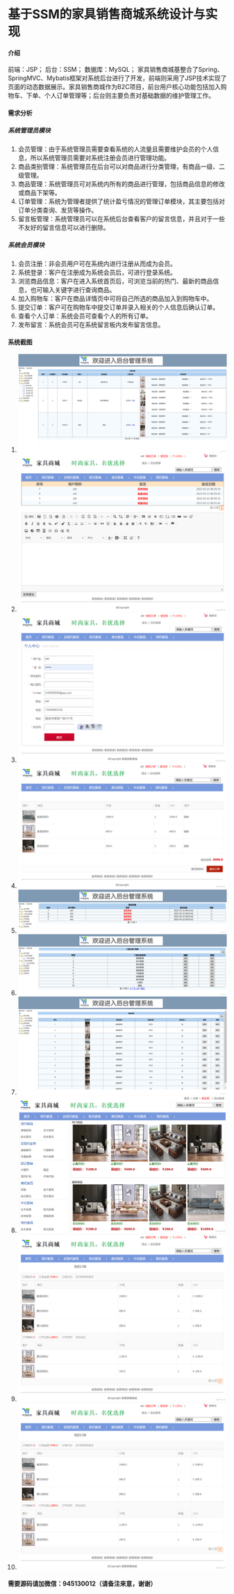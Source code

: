 # 基于SSM的家具销售商城系统设计与实现

#### 介绍
前端：JSP；
后台：SSM；
数据库：MySQL；
        家具销售商城基整合了Spring、SpringMVC、Mybatis框架对系统后台进行了开发，前端则采用了JSP技术实现了页面的动态数据展示。家具销售商城作为B2C项目，前台用户核心功能包括加入购物车、下单、个人订单管理等；后台则主要负责对基础数据的维护管理工作。


#### 需求分析
##### 系统管理员模块
1.  会员管理：由于系统管理员需要查看系统的人流量且需要维护会员的个人信息，所以系统管理员需要对系统注册会员进行管理功能。
2.  商品类别管理：系统管理员在后台可以对商品进行分类管理，有商品一级、二级管理。
3.  商品管理：系统管理员可对系统内所有的商品进行管理，包括商品信息的修改或商品下架等。
4.  订单管理：系统为管理者提供了统计盈亏情况的管理订单模块，其主要包括对订单分类查询、发货等操作。
5.  留言板管理：系统管理员可以在系统后台查看客户的留言信息，并且对于一些不友好的留言信息可以进行删除。
##### 系统会员模块
1.  会员注册：非会员用户可在系统内进行注册从而成为会员。
2.  系统登录：客户在注册成为系统会员后，可进行登录系统。
3.  浏览商品信息：客户在进入系统首页后，可浏览当前的热门、最新的商品信息，也可输入关键字进行查询商品。
4.  加入购物车：客户在商品详情页中可将自己所选的商品加入到购物车中。
5.  提交订单：客户可在购物车中提交订单并录入相关的个人信息后确认订单。
6.  查看个人订单：系统会员可查看个人的所有订单。
7.  发布留言：系统会员可在系统留言板内发布留言信息。

#### 系统截图

1.  ![输入图片说明](1image.png)
2.  ![输入图片说明](2image.png)
3.  ![输入图片说明](3image.png)
4.  ![输入图片说明](4image.png)
5.  ![输入图片说明](5image.png)
6.  ![输入图片说明](6image.png)
7.  ![输入图片说明](7image.png)
8.  ![输入图片说明](8image.png)
9.  ![输入图片说明](9image.png)
10. ![输入图片说明](10image.png)

#### 需要源码请加微信：945130012（请备注来意，谢谢）
